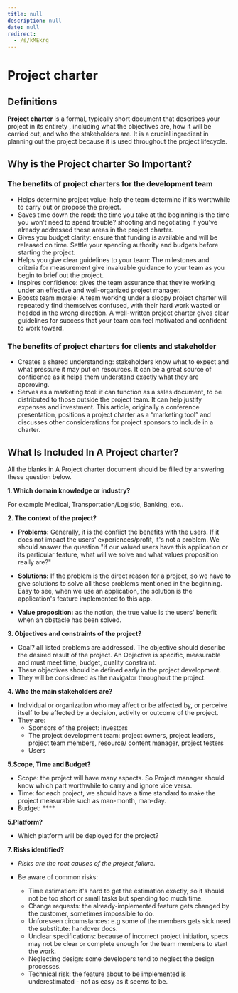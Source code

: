 ```yaml
---
title: null
description: null
date: null
redirect:
  - /s/kMEkrg
---
```


# Project charter

## Definitions

**Project charter** is a formal, typically short document that describes your project in its entirety , including what the objectives are, how it will be carried out, and who the stakeholders are. It is a crucial ingredient in planning out the project because it is used throughout the project lifecycle.

## Why is the Project charter So Important?

### The benefits of project charters for the development team

- Helps determine project value: help the team determine if it’s worthwhile to carry out or propose the project.
- Saves time down the road: the time you take at the beginning is the time you won’t need to spend trouble? shooting and negotiating if you’ve already addressed these areas in the project charter.
- Gives you budget clarity: ensure that funding is available and will be released on time. Settle your spending authority and budgets before starting the project.
- Helps you give clear guidelines to your team: The milestones and criteria for measurement give invaluable guidance to your team as you begin to brief out the project.
- Inspires confidence: gives the team assurance that they’re working under an effective and well-organized project manager.
- Boosts team morale: A team working under a sloppy project charter will repeatedly find themselves confused, with their hard work wasted or headed in the wrong direction. A well-written project charter gives clear guidelines for success that your team can feel motivated and confident to work toward.

### The benefits of project charters for clients and stakeholder

- Creates a shared understanding: stakeholders know what to expect and what pressure it may put on resources. It can be a great source of confidence as it helps them understand exactly what they are approving.
- Serves as a marketing tool: it can function as a sales document, to be distributed to those outside the project team. It can help justify expenses and investment. This article, originally a conference presentation, positions a project charter as a “marketing tool” and discusses other considerations for project sponsors to include in a charter.

## What Is Included In A Project charter?

All the blanks in A Project charter document should be filled by answering these question below.

**1. Which domain knowledge or industry?**

For example Medical, Transportation/Logistic, Banking, etc..

**2. The context of the project?**

- **Problems:** Generally, it is the conflict the benefits with the users. If it does not impact the users' experiences/profit, it's not a problem. We should answer the question "if our valued users have this application or its particular feature, what will we solve and what values proposition really are?"

- **Solutions:** If the problem is the direct reason for a project, so we have to give solutions to solve all these problems mentioned in the beginning. Easy to see, when we use an application, the solution is the application's feature implemented to this app.

- **Value proposition:** as the notion, the true value is the users' benefit when an obstacle has been solved.

**3. Objectives and constraints of the project?**

- Goal? all listed problems are addressed. The objective should describe the desired result of the project. An Objective is specific, measurable and must meet time, budget, quality constraint.
- These objectives should be defined early in the project development.
- They will be considered as the navigator throughout the project.

**4. Who the main stakeholders are?**

- Individual or organization who may affect or be affected by, or perceive itself to be affected by a decision, activity or outcome of the project.
- They are:
  - Sponsors of the project: investors
  - The project development team: project owners, project leaders, project team members, resource/ content manager, project testers
  - Users

**5.Scope, Time and Budget?**

- Scope: the project will have many aspects. So Project manager should know which part worthwhile to carry and ignore vice versa.
- Time: for each project, we should have a time standard to make the project measurable such as man-month, man-day.
- Budget: \*\*\*\*

**5.Platform?**

- Which platform will be deployed for the project?

**7. Risks identified?**

- _Risks are the root causes of the project failure._

- Be aware of common risks:
  - Time estimation: it's hard to get the estimation exactly, so it should not be too short or small tasks but spending too much time.
  - Change requests: the already-implemented feature gets changed by the customer, sometimes impossible to do.
  - Unforeseen circumstances: e.g some of the members gets sick need the substitute: handover docs.
  - Unclear specifications: because of incorrect project initiation, specs may not be clear or complete enough for the team members to start the work.
  - Neglecting design: some developers tend to neglect the design processes.
  - Technical risk: the feature about to be implemented is underestimated - not as easy as it seems to be.
